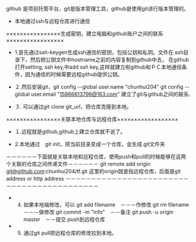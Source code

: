 github 是项目托管平台，git是版本管理工具，github是使用git进行版本管理的。

* 本地通过ssh与远程仓库进行通信

××××××××××××××××生成密钥，建立电脑和github账户之间的联系×××××××××××××××××

* 1.首先通过ssh-keygen生成ssh通信的密钥，包括公钥和私玥。文件在.ssh目录下，然后把公钥文件中hostname之前的内容复制到github中去，
在github打开setting, ssh key,中add ssh key,这样就建立啦github和ＰＣ本地通信条件，因为通信的时候需要远程github提供公钥。

* ２.然后安装git，git config --global user.name "chunhui204"
		git config --global user.email "15866613796@163.com"
		建立了git与github之间的联系.
		
* ３. 可以通过git clone git_url，把仓库克隆到本地。


××××××××××××××××关联本地仓库与远程仓库××××××××××××××××××

* １.远程就是github,github上建立仓库就不说了。

* 2.本地通过　git init，把当前目录变成一个仓库，会生成.git文件夹

－－－－－－下面就是关联本地和远程仓库，使用push和pull的时候能够在这两个关联的仓库之间传递文件－－－－－－
git remote add origin git@github.com:chunhui204/tf.git
这里的origin就是指远程仓库，后面是git address or http address
－－－－－－－－－－－－－－－－－－－－－－－－－－－－－－－－－－－－－－－－－－

* 4. 如果本地端修改，可以
git add filename　－－－作修改
git rm filename　－－－做修改
git commit -m "info"　－－备注
git push -u origin master　－－提交
push到远程仓库

* 5. 通过git pull把远程仓库的修改拉到本地。

